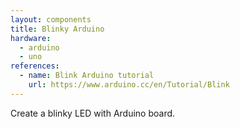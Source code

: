 ```yaml
---
layout: components
title: Blinky Arduino
hardware:
  - arduino
  - uno
references:
  - name: Blink Arduino tutorial
    url: https://www.arduino.cc/en/Tutorial/Blink
---
```


Create a blinky LED with Arduino board.
